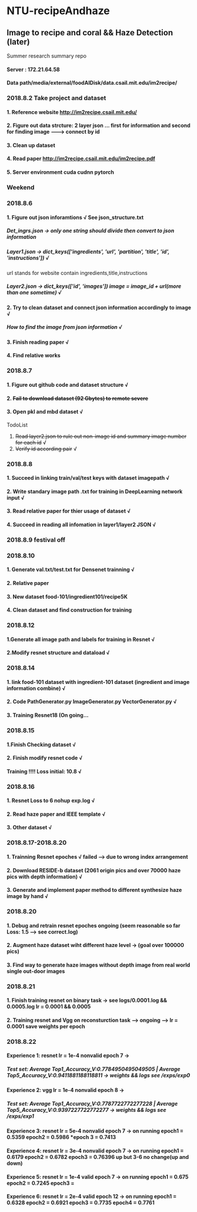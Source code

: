 # NTU-recipeAndhaze
## Image to recipe and coral && Haze Detection (later)
Summer research summary repo

#### Server : 172.21.64.58
#### Data path/media/external/foodAIDisk/data.csail.mit.edu/im2recipe/

### 2018.8.2 Take project and dataset 
#### 1. Reference website http://im2recipe.csail.mit.edu/
#### 2. Figure out data strcture: 2 layer json ... first for information and second for finding image ---> connect by id
#### 3. Clean up dataset
#### 4. Read paper http://im2recipe.csail.mit.edu/im2recipe.pdf
#### 5. Server environment cuda cudnn pytorch

### Weekend 

### 2018.8.6
#### 1. Figure out json inforamtions &radic;  See json_structure.txt
##### Det_ingrs.json  -> only one string should divide then convert to json information 
##### Layer1.json -> dict_keys(['ingredients', 'url', 'partition', 'title', 'id', 'instructions'])  &radic;
url stands for website contain ingredients,title,instructions
##### Layer2.json -> dict_keys(['id', 'images']) image = image_id + url(more than one sometime) &radic;

#### 2. Try to clean dataset and connect json information accordingly to image  &radic;
##### How to find the image from json information &radic;
#### 3. Finish reading paper &radic;
#### 4. Find relative works 

### 2018.8.7
#### 1. Figure out github code and dataset structure &radic;
#### 2. ~~Fail to download dataset (92 Gbytes) to remote severe~~
#### 3. Open pkl and mbd dataset &radic;

TodoList 
1. ~~Read layer2.json to rule out non-image id and summary image number for each id~~  &radic;
2. ~~Verify id according pair~~ &radic;

### 2018.8.8
#### 1. Succeed in linking train/val/test keys with dataset imagepath &radic;
#### 2. Write standary image path .txt for training in DeepLearning network input &radic;
#### 3. Read relative paper for thier usage of dataset  &radic;
#### 4. Succeed in reading all infomation in layer1/layer2 JSON &radic;

### 2018.8.9 festival off

### 2018.8.10 
#### 1. Generate val.txt/test.txt for Densenet trainning &radic;
#### 2. Relative paper
#### 3. New dataset food-101/ingredient101/recipe5K
#### 4. Clean dataset and find construction for training

### 2018.8.12 
#### 1.Generate all image path and labels for training in Resnet &radic;
#### 2.Modify resnet structure and dataload &radic;

### 2018.8.14 
#### 1. link food-101 dataset with ingredient-101 dataset (ingredient and image information combine) &radic;
#### 2. Code PathGenerator.py ImageGenerator.py VectorGenerator.py  &radic;
#### 3. Training Resnet18 (On going... 

### 2018.8.15
#### 1.Finish Checking dataset &radic;
#### 2. Finish modify resnet code &radic;
#### Training !!!! Loss initial: 10.8 &radic;

### 2018.8.16
#### 1. Resnet Loss to 6 nohup exp.log &radic;
#### 2. Read haze paper and IEEE template &radic;
#### 3. Other dataset &radic;

### 2018.8.17-2018.8.20
#### 1. Trainning Resnet epoches &radic; failed --> due to wrong index arrangement
#### 2. Download RESIDE-b dataset (2061 origin pics and over 70000 haze pics with depth information) &radic;
#### 3. Generate and implement paper method to different synthesize haze image by hand &radic;

### 2018.8.20 
#### 1. Debug and retrain resnet epoches ongoing (seem reasonable so far Loss: 1.5 --> see correct.log) 
#### 2. Augment haze dataset wiht different haze level -> (goal over 100000 pics) 
#### 3. Find way to generate haze images without depth image from real world single out-door images


### 2018.8.21
#### 1. Finish training resnet on binary task -> see logs/0.0001.log && 0.0005.log lr = 0.0001 && 0.0005
#### 2. Training resnet and Vgg on reconsturction task --> ongoing --> lr = 0.0001 save weights per epoch

### 2018.8.22
#### Experience 1: resnet lr = 1e-4 nonvalid epoch 7 ->
  ##### Test set: Average Top1_Accuracy_V:0.7784950495049505 | Average Top5_Accuracy_V:0.9411881188118811 -> weights && logs see /exps/exp0
#### Experience 2: vgg lr = 1e-4 nonvalid epoch 8 ->
  ##### Test set: Average Top1_Accuracy_V:0.7787722772277228 | Average Top5_Accuracy_V:0.9397227722772277 -> weights && logs see /exps/exp1
#### Experience 3: resnet lr = 5e-4 nonvalid epoch 7 -> on running epoch1 = 0.5359 epoch2 = 0.5986 *epoch 3 = 0.7413
#### Experience 4: resnet lr = 3e-4 nonvalid epoch 7 -> on running epoch1 = 0.6179 epoch2 = 0.6782 epoch3 = 0.76396  up but 3-6 no change(up and down)
#### Experience 5: resnet lr = 1e-4 valid epoch 7 -> on running epoch1 = 0.675 epoch2 = 0.7245 epoch3 =
#### Experience 6: resnet lr = 2e-4 valid epoch 12 -> on running epoch1 = 0.6328 epoch2 = 0.6921 epoch3 = 0.7735 epoch4 = 0.7761
